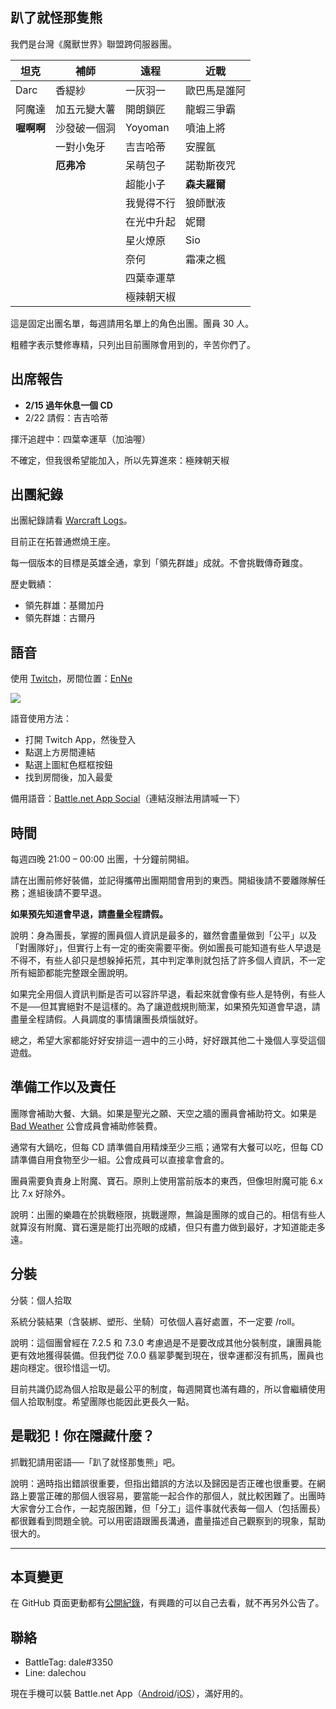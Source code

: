 ## 趴了就怪那隻熊

我們是台灣《魔獸世界》聯盟跨伺服器團。

| **坦克** | **補師** | **遠程** | **近戰** |
| --- | --- | --- | --- |
| Darc | 香緹紗 | 一灰羽一 | 歐巴馬是誰阿 |
| 阿魔達 | 加五元變大薯 | 開朗鎖匠 | 龍蝦三爭霸 |
| **喔啊啊** | 沙發破一個洞 | Yoyoman | 噴油上將 |
| | 一對小兔牙 | 吉吉哈蒂 | 安腥氬 |
| | **厄弗冷** | 呆萌包子 | 諾勒斯夜咒 |
| | | 超能小子 | **森夫羅爾** |
| | | 我覺得不行 | 狼師獸液 |
| | | 在光中升起 | 妮爾 |
| | | 星火燎原 | Sio |
| | | 奈何 | 霜凍之楓 |
| | | 四葉幸運草 | |
| | | 極辣朝天椒 | |

這是固定出團名單，每週請用名單上的角色出團。團員 30 人。

粗體字表示雙修專精，只列出目前團隊會用到的，辛苦你們了。

## 出席報告

- **2/15 過年休息一個 CD**
- 2/22 請假：吉吉哈蒂

揮汗追趕中：四葉幸運草（加油喔）

不確定，但我很希望能加入，所以先算進來：極辣朝天椒

## 出團紀錄

出團紀錄請看 [Warcraft Logs](http://tinyurl.com/dalewarcraftlogs)。

目前正在拓普通燃燒王座。

每一個版本的目標是英雄全通，拿到「領先群雄」成就。不會挑戰傳奇難度。

歷史戰績：
- 領先群雄：基爾加丹
- 領先群雄：古爾丹

## 語音

使用 [Twitch](https://app.twitch.tv/download)，房間位置：[EnNe](https://invite.twitch.tv/EnNe)

![](https://dalechou.github.com/raid/Twitch.png)

語音使用方法：
- 打開 Twitch App，然後登入
- 點選上方房間連結
- 點選上圖紅色框框按鈕
- 找到房間後，加入最愛

備用語音：[Battle.net App Social](https://blizzard.com/invite/MpAJNTMNA)（連結沒辦法用請喊一下）

## 時間

每週四晚 21:00 – 00:00 出團，十分鐘前開組。

請在出團前修好裝備，並記得攜帶出團期間會用到的東西。開組後請不要離隊解任務；進組後請不要早退。

**如果預先知道會早退，請盡量全程請假。**

說明：身為團長，掌握的團員個人資訊是最多的，雖然會盡量做到「公平」以及「對團隊好」，但實行上有一定的衝突需要平衡。例如團長可能知道有些人早退是不得不，有些人卻只是想躲掉拓荒，其中判定準則就包括了許多個人資訊，不一定所有細節都能完整跟全團說明。

如果完全用個人資訊判斷是否可以容許早退，看起來就會像有些人是特例，有些人不是──但其實絕對不是這樣的。為了讓遊戲規則簡潔，如果預先知道會早退，請盡量全程請假。人員調度的事情讓團長煩惱就好。

總之，希望大家都能好好安排這一週中的三小時，好好跟其他二十幾個人享受這個遊戲。

## 準備工作以及責任

團隊會補助大餐、大鍋。如果是聖光之願、天空之牆的團員會補助符文。如果是 [Bad Weather](https://dalechou.github.io/wow/) 公會成員會補助修裝費。

通常有大鍋吃，但每 CD 請準備自用精煉至少三瓶；通常有大餐可以吃，但每 CD 請準備自用食物至少一組。公會成員可以直接拿會倉的。

團員需要負責身上附魔、寶石。原則上使用當前版本的東西，但像坦附魔可能 6.x 比 7.x 好除外。

說明：出團的樂趣在於挑戰極限，挑戰邊際，無論是團隊的或自己的。相信有些人就算沒有附魔、寶石還是能打出亮眼的成績，但只有盡力做到最好，才知道能走多遠。

## 分裝

分裝：個人拾取

系統分裝結果（含裝綁、塑形、坐騎）可依個人喜好處置，不一定要 /roll。

說明：這個團曾經在 7.2.5 和 7.3.0 考慮過是不是要改成其他分裝制度，讓團員能更有效地獲得裝備。但我們從 7.0.0 翡翠夢魘到現在，很幸運都沒有抓馬，團員也趨向穩定。很珍惜這一切。

目前共識仍認為個人拾取是最公平的制度，每週開寶也滿有趣的，所以會繼續使用個人拾取制度。希望團隊也能因此更長久一點。

## 是戰犯！你在隱藏什麼？

抓戰犯請用密語──「趴了就怪那隻熊」吧。

說明：適時指出錯誤很重要，但指出錯誤的方法以及歸因是否正確也很重要。在網路上要當正確的那個人很容易，要當能一起合作的那個人，就比較困難了。出團時大家會分工合作，一起克服困難，但「分工」這件事就代表每一個人（包括團長）都很難看到問題全貌。可以用密語跟團長溝通，盡量描述自己觀察到的現象，幫助很大的。

---

## 本頁變更

在 GitHub 頁面更動都有[公開紀錄](https://github.com/dalechou/wow/commits/master/index.md)，有興趣的可以自己去看，就不再另外公告了。

## 聯絡

- BattleTag: dale#3350
- Line: dalechou

現在手機可以裝 Battle.net App（[Android](https://play.google.com/store/apps/details?id=com.blizzard.messenger)/[iOS](https://itunes.apple.com/us/app/blizzard-battle-net/id1241040030)），滿好用的。
